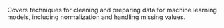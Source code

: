Covers techniques for cleaning and preparing data for machine learning models, including normalization and handling missing values.
